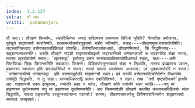 ```yaml
---
index:  3.2.127
sutra:  तौ सत्
vritti:  padamanjari
---
```


	तौ सत्।। तौग्रहणं किमर्थम्, संज्ञाविधिर्यथा स्यात् सदित्यस्य प्रत्ययस्य विधिर्मा भूदिति? नैतदस्ति प्रयोजनम्, पूर्वसूत्रे शतृशानचौ स्वरयिष्येते, तत्सामर्थ्यात्तयोरनुवृत्तयोः संज्ञैव भविष्यति, तत्राह----तौग्रहणमुपाध्यसंसर्गार्थमिति। लट्स्थानिकत्वाद् वर्त्तमानकालविहितत्वं चोपाधिः, तेनोपाधिनाऽसंबन्धार्थः, तौग्रहणमित्यर्थः, किं सिद्धमित्याह---शतृशानज्मात्रस्येति। असति तौग्रहणे याद्दशौ शतृशानचौप्रकृतौ लट्स्थानिकौ वर्त्तमानकालौ च ताद्दशयोरेव संज्ञा स्यात्, ततश्च लृडादेशयोर्न स्यात्। `लृटस्सद्वा` इत्येतत्तु वचनं सत्संज्ञकप्रतिरूपयोर्विधानार्थ स्यात्, यथा----अमी पिष्टपिण्डाः सिंहाः क्रियन्तामिति तदाकाराः क्रियन्ते। विहितयोस्तूत्तरकालं संज्ञा न सिध्यति, ततश्च ब्राह्मणस्य पक्ष्यन्, ब्राह्मणस्य पक्ष्यमाण इति समासप्रतिषेधो न स्यात्; तस्यां दशायां सत्संज्ञाया अभावात्। एवं भूतकालयोरपि न स्यात्। `वर्त्तमानसामीप्ये वर्त्तमानवद्वा` इति वचनाद्भूतेऽपि शतृशानचौ भवतः। एवं तत्रापि वर्त्तमानवदित्यतिदेशेन विधानमेव तयोर्भूते सिद्ध्यति, न तु संज्ञा। प्रत्ययाधिकाराद्वि प्रत्यय एवातिदिश्यते, न सज्ञा। तथा `ननौ पृष्टप्रतिवचने`इत्यपि लटः शतृशानचौ भवत इत्युक्तम्, तयोरपि संज्ञा न भवेत्, तौग्रहणे सति तयोरपि संज्ञा भवति----ननु मां ब्राह्मणस्य कुर्वन्तम्पश्य ननु मां ब्राह्मणस्य कुर्वाणम्पश्येति। अथ क्रियमाणेऽपि तौग्रहणे कथमिव कालान्तरविहितयोः संज्ञा सिद्ध्यति, यावता प्रकृतस्यैव वस्तुनस्सर्वनाम्ना परामर्शः? सत्यम्; तौग्रहणसामर्थ्यात्तु विशेषणांशरित्यागेन शतृशषानचो रूपमात्रं परामृश्यते।।
